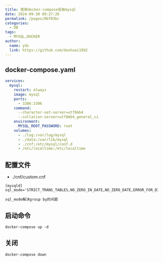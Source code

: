 ```yaml
---
title: 使用docker-compose安装mysql
date: 2024-09-30 09:27:26
permalink: /pages/0bf03b/
categories:
  - DB
tags:
  - MYSQL,DOCKER
author: 
  name: yds
  link: https://github.com/dashuai1992
---
```


## docker-compose.yaml

```yaml
services:
  mysql:
    restart: always
    image: mysql
    ports:
      - 3306:3306
    command:
      --character-set-server=utf8mb4
      --collation-server=utf8mb4_general_ci
    environment:
      MYSQL_ROOT_PASSWORD: root
    volumes:
      - ./log:/var/log/mysql
      - ./data:/var/lib/mysql
      - ./cnf:/etc/mysql/conf.d
      - /etc/localtime:/etc/localtime
```

## 配置文件

- ./cnf/custom.cnf
  
```text
[mysqld]
sql_mode='STRICT_TRANS_TABLES,NO_ZERO_IN_DATE,NO_ZERO_DATE,ERROR_FOR_DIVISION_BY_ZERO,NO_ENGINE_SUBSTITUTION'
```

```sql_mode解决group by的问题```

## 启动命令

```shell
docker-compose up -d
```

## 关闭

```shell
docker-compose down
```
